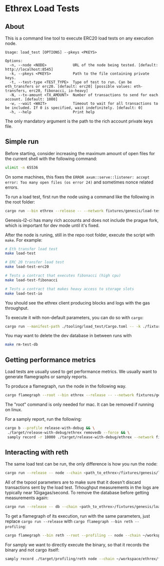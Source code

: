 # Ethrex Load Tests

## About

This is a command line tool to execute ERC20 load tests on any execution node.

```
Usage: load_test [OPTIONS] --pkeys <PKEYS>

Options:
  -n, --node <NODE>            URL of the node being tested. [default: http://localhost:8545]
  -k, --pkeys <PKEYS>          Path to the file containing private keys.
  -t, --test-type <TEST_TYPE>  Type of test to run. Can be eth_transfers or erc20. [default: erc20] [possible values: eth-transfers, erc20, fibonacci, io-heavy]
  -N, --tx-amount <TX_AMOUNT>  Number of transactions to send for each account. [default: 1000]
  -w, --wait <WAIT>            Timeout to wait for all transactions to be included. If 0 is specified, wait indefinitely. [default: 0]
  -h, --help                   Print help
```

The only mandatory argument is the path to the rich account private keys file.

## Simple run

Before starting, consider increasing the maximum amount of open files for the current shell with the following command:

```bash
ulimit -n 65536
```

On some machines, this fixes the `ERROR axum::serve::listener: accept error: Too many open files (os error 24)` and sometimes nonce related errors.

To run a load test, first run the node using a command like the following in the root folder:

```bash
cargo run --bin ethrex --release -- --network fixtures/genesis/load-test.json --dev
```

Genesis-l2-ci has many rich accounts and does not include the prague fork, which is important for dev mode until it's fixed.

After the node is runing, still in the repo root folder, execute the script with `make`. For example:

```bash
# Eth transfer load test
make load-test

# ERC 20 transfer load test
make load-test-erc20

# Tests a contract that executes fibonacci (high cpu)
make load-test-fibonacci

# Tests a contract that makes heavy access to storage slots
make load-test-io
```

You should see the ethrex client producing blocks and logs with the gas throughput.

To execute it with non-default parameters, you can do so with `cargo`:

```bash
cargo run --manifest-path ./tooling/load_test/Cargo.toml -- -k ./fixtures/keys/private_keys.txt -t erc20 -N 1000 -n http://localhost:8545
```

You may want to delete the dev database in between runs with

```bash
make rm-test-db
```

## Getting performance metrics

Load tests are usually used to get performance metrics. We usually want to generate flamegraphs or samply reports.

To produce a flamegraph, run the node in the following way.

```bash
cargo flamegraph --root --bin ethrex --release -- --network fixtures/genesis/load-test.json --dev
```

The "root" command is only needed for mac. It can be removed if running on linux.

For a samply report, run the following:

```bash
cargo b --profile release-with-debug && \
 ./target/release-with-debug/ethrex removedb --force && \
 samply record -r 10000 ./target/release-with-debug/ethrex --network fixtures/genesis/load-test.json --dev
```

## Interacting with reth

The same load test can be run, the only difference is how you run the node:

```bash
cargo run --release -- node --chain <path_to_ethrex>/fixtures/genesis/load-test.json --dev --dev.block-time 5000ms --http.port 8545 --txpool.max-pending-txns 100000000 --txpool.max-new-txns 1000000000 --txpool.pending-max-count 100000000 --txpool.pending-max-size 10000000000 --txpool.basefee-max-count 100000000000 --txpool.basefee-max-size 1000000000000 --txpool.queued-max-count 1000000000
```

All of the txpool parameters are to make sure that it doesn't discard transactions sent by the load test. Trhoughput measurements in the logs are typically near 1Gigagas/second. To remove the database before getting measurements again:

```bash
cargo run --release -- db --chain <path_to_ethrex>/fixtures/genesis/load-test.json drop -f
```

To get a flamegraph of its execution, run with the same parameters, just replace `cargo run --release` with `cargo flamegraph --bin reth --profiling`:

```bash
cargo flamegraph --bin reth --root --profiling -- node --chain ~/workspace/ethrex/fixtures/genesis/load-test.json --dev --dev.block-time 5000ms --http.port 8545 --txpool.max-pending-txns 100000000 --txpool.max-new-txns 1000000000 --txpool.pending-max-count 100000000 --txpool.pending-max-size 10000000000 --txpool.basefee-max-count 100000000000 --txpool.basefee-max-size 1000000000000 --txpool.queued-max-count 1000000000
```

For samply we want to directly execute the binary, so that it records the binary and not cargo itself:

```bash
samply record ./target/profiling/reth node --chain ~/workspace/ethrex/fixtures/genesis/load-test.json --dev --dev.block-time 5000ms --http.port 8545 --txpool.max-pending-txns 100000000 --txpool.max-new-txns 1000000000 --txpool.pending-max-count 100000000 --txpool.pending-max-size 10000000000 --txpool.basefee-max-count 100000000000 --txpool.basefee-max-size 1000000000000 --txpool.queued-max-count 1000000000
```
